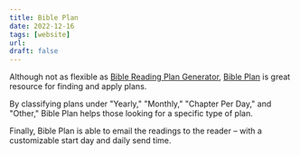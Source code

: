 ```yaml
---
title: Bible Plan
date: 2022-12-16
tags: [website]
url:
draft: false
---
```


Although not as flexible as [Bible Reading Plan Generator](https://biblereadingplangenerator.com/), [Bible Plan](https://bibleplan.org) is great resource for finding and apply plans.

By classifying plans under "Yearly," "Monthly," "Chapter Per Day," and "Other," Bible Plan helps those looking for a specific type of plan.

Finally, Bible Plan is able to email the readings to the reader – with a customizable start day and daily send time.